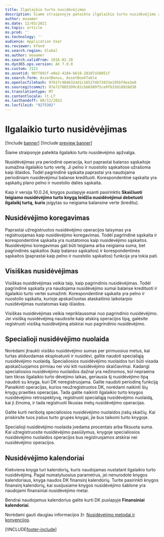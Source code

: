 ```yaml
---
title: Ilgalaikio turto nusidėvėjimas
description: Šiame straipsnyje pateikta ilgalaikio turto nusidėvėjimo apžvalga.
author: moaamer
ms.date: 12/03/2021
ms.topic: article
ms.prod: ''
ms.technology: ''
audience: Application User
ms.reviewer: kfend
ms.search.region: Global
ms.author: moaamer
ms.search.validFrom: 2016-02-28
ms.dyn365.ops.version: AX 7.0.0
ms.custom: 3121
ms.assetid: 98ff891f-e0e2-4184-b618-28107a50851f
ms.search.form: AssetBonus, AssetBookTable
ms.openlocfilehash: 9761fc9846324d1c165274b72033e195bf4ea3e0
ms.sourcegitcommit: 87e727005399c82cbb6509f5ce9fb33d18928d30
ms.translationtype: MT
ms.contentlocale: lt-LT
ms.lasthandoff: 08/12/2022
ms.locfileid: "9275302"
---
```

# <a name="fixed-asset-depreciation"></a>Ilgalaikio turto nusidėvėjimas

[!include [banner](../includes/banner.md)]
[!include [preview banner](../includes/preview-banner.md)]

Šiame straipsnyje pateikta ilgalaikio turto nusidėvėjimo apžvalga.

Nusidėvėjimas yra periodinė operacija, kuri paprastai balanso sąskaitoje sumažina ilgalaikio turto vertę. Ji pelno ir nuostolio sąskaitose užrašoma kaip išlaidos. Todėl pagrindinė sąskaita paprastai yra naudojama periodiniam nusidėvėjimui balanse kredituoti. Korespondentinė sąskaita yra sąskaitų plano pelno ir nuostolio dalies sąskaita.

Kaip ir versija 10.0.24, knygos puslapyje esanti pasirinktis **Skaičiuoti teigiamo nusidėvėjimo turto knygą leidžia nusidėvėjimui debetuoti ilgalaikį turtą,** **kuris** įsigytas su neigiama balansine verte (kreditu).

## <a name="depreciation-adjustment"></a>Nusidėvėjimo koregavimas
Paprastai užregistruotos nusidėvėjimo operacijos taisymas yra registruojamas kaip nusidėvėjimo koregavimas. Todėl pagrindinė sąskaita ir korespondentinė sąskaita yra nustatomos kaip nusidėvėjimo sąskaitos. Nusidėvėjimo koregavimas gali būti teigiama arba neigiama suma, bet pagrindinės sąskaitos (kaip balanso sąskaitos) ir korespondentinės sąskaitos (paprastai kaip pelno ir nuostolio sąskaitos) funkcija yra tokia pati.

## <a name="extraordinary-depreciation"></a>Visiškas nusidėvėjimas
Visiškas nusidėvėjimas veikia taip, kaip pagrindinis nusidėvėjimas. Todėl pagrindinė sąskaita yra naudojama nusidėvėjimo sumai balanse kredituoti ir ilgalaikio turto vertei sumažinti. Korespondentinė sąskaita yra pelno ir nuostolio sąskaita, kurioje apskaičiuotas ataskaitinio laikotarpio nusidėvėjimas nustatomas kaip išlaidos. 

Visiškas nusidėvėjimas veikia nepriklausomai nuo pagrindinio nusidėvėjimo. Jei visišką nusidėvėjimą naudosite kaip atskirą operacijos tipą, galėsite registruoti visišką nusidėvėjimą atskirai nuo pagrindinio nusidėvėjimo.

## <a name="special-depreciation-allowance"></a>Specialioji nusidėvėjimo nuolaida
Norėdami įtraukti visiško nusidėvėjimo sumas per pirmuosius metus, kai turtas atiduodamas eksploatuoti ir nusidėvi, galite naudoti specialiąją nusidėvėjimo nuolaidą. Specialiosios nusidėvėjimo nuolaidos turi būti visada apskaičiuojamos pirmiau nei visi kiti nusidėvėjimo skaičiavimai. Kadangi specialiosios nusidėvėjimo nuolaidos dažnai yra nežinomos, kol nepraeina tam tikras ilgalaikio turto dėvėjimo laikas, geriausia šį nusidėvėjimo tipą naudoti su knyga, kuri DK neregistruojama. Galite naudoti periodinę funkciją Panaikinti operacijas, kurios neužregistruotos DK, norėdami naikinti šių knygų praeities operacijas. Tada galite naikinti ilgalaikio turto knygos nusidėvėjimo retrospektyvą, registruoti specialiąją nusidėvėjimo nuolaidą, kai ji žinoma, ir tada registruoti likusias metų nusidėvėjimo operacijas. 

Galite kurti neribotą specialiosios nusidėvėjimo nuolaidos įrašų skaičių. Kai priskirsite tuos įrašus turto grupės knygai, jie bus taikomi turto knygoje. 

Specialioji nusidėvėjimo nuolaida įvedama procentais arba fiksuota suma. Kai užregistruosite nusidėvėjimo pasiūlymus, knygoje specialiosios nusidėvėjimo nuolaidos operacijos bus registruojamos atskirai nei nusidėvėjimo operacijos.

## <a name="depreciation-calendars"></a> Nusidėvėjimo kalendoriai
Kiekviena knyga turi kalendorių, kuris naudojamas nustatant ilgalaikio turto nusidėvėjimą. Pagal numatytuosius parametrus, jei nenurodote knygos kalendoriaus, knyga naudos DK finansinį kalendorių. Turite pasirinkti knygos finansinį kalendorių, kai susijusiame knygos nusidėvėjimo šablone yra naudojami finansiniai nusidėvėjimo metai. 

Bendrai naudojamus kalendorius galite kurti DK puslapyje **Finansiniai kalendoriai**.

Norėdami gauti daugiau informacijos žr. [Nusidėvėjimo metodai ir konvencijos](depreciation-methods-conventions.md).





[!INCLUDE[footer-include](../../includes/footer-banner.md)]
